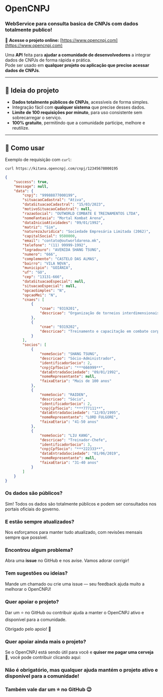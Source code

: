 # OpenCNPJ
### WebService para consulta basica de CNPJs com dados totalmente publico!

🔗 **Acesse o projeto online:** [https://www.opencnpj.com](https://www.opencnpj.com)

Uma **API** feita para **ajudar a comunidade de desenvolvedores** a integrar dados de CNPJs de forma rápida e prática.  
Pode ser usado em **qualquer projeto ou aplicação que precise acessar dados de CNPJs**.

---

## 🔹 Ideia do projeto

- **Dados totalmente públicos de CNPJs**, acessíveis de forma simples.
- Integração fácil com **qualquer sistema** que precise desses dados.
- **Limite de 100 requisições por minuto**, para uso consistente sem sobrecarregar o serviço.
- **100% gratuito**, permitindo que a comunidade participe, melhore e reutilize.

---

## 🔹 Como usar

Exemplo de requisição com `curl`:

```bash
curl https://kitana.opencnpj.com/cnpj/12345678000195
```

```json
{
    "success": true,
    "message": null,
    "data": {
        "cnpj": "99988877000199",
        "situacaoCadastral": "Ativa",
        "dataSituacaoCadastral": "15/03/2023",
        "motivoSituacaoCadastral": null,
        "razaoSocial": "OUTWORLD COMBATE E TREINAMENTOS LTDA",
        "nomeFantasia": "Mortal Kombat Arena",
        "dataInicioAtividades": "09/01/1992",
        "matriz": "Sim",
        "naturezaJuridica": "Sociedade Empresária Limitada (2062)",
        "capitalSocial": 9500000,
        "email": "contato@outworldarena.mk",
        "telefone": "(11) 99999-1992",
        "logradouro": "AVENIDA SHANG TSUNG",
        "numero": "666",
        "complemento": "CASTELO DAS ALMAS",
        "bairro": "VILA NOVA",
        "municipio": "GOIÂNIA",
        "uf": "GO",
        "cep": "13131-666",
        "dataSituacaoEspecial": null,
        "situacaoEspecial": null,
        "opcaoSimples": "N",
        "opcaoMei": "N",
        "cnaes": [
            {
                "cnae": "9319201",
                "descricao": "Organização de torneios interdimensionais de artes marciais"
            },
            {
                "cnae": "9319202",
                "descricao": "Treinamento e capacitação em combate corpo a corpo"
            }
        ],
        "socios": [
            {
                "nomeSocio": "SHANG TSUNG",
                "descricao": "Sócio-Administrador",
                "identificadorSocio": 2,
                "cnpjCpfSocio": "***666999**",
                "dataEntradaSociedade": "09/01/1992",
                "nomeRepresentante": null,
                "faixaEtaria": "Mais de 100 anos"
            },
            {
                "nomeSocio": "RAIDEN",
                "descricao": "Sócio",
                "identificadorSocio": 2,
                "cnpjCpfSocio": "***777111**",
                "dataEntradaSociedade": "12/03/1995",
                "nomeRepresentante": "LORD FULGORE",
                "faixaEtaria": "41-50 anos"
            },
            {
                "nomeSocio": "LIU KANG",
                "descricao": "Treinador-Chefe",
                "identificadorSocio": 3,
                "cnpjCpfSocio": "***222333**",
                "dataEntradaSociedade": "01/06/2019",
                "nomeRepresentante": null,
                "faixaEtaria": "31-40 anos"
            }
        ]
    }
}
```

### Os dados são públicos?

Sim! Todos os dados são totalmente públicos e podem ser consultados nos portais oficiais do governo.

### E estão sempre atualizados?

Nos esforçamos para manter tudo atualizado, com revisões mensais sempre que possível.

### Encontrou algum problema?

Abra uma **issue** no GitHub e nos avise. Vamos adorar corrigir!

### Tem sugestões ou ideias?

Mande um chamado ou crie uma issue — seu feedback ajuda muito a melhorar o OpenCNPJ!

### Quer apoiar o projeto?

Dar um ⭐ no GitHub ou contribuir ajuda a manter o OpenCNPJ ativo e disponível para a comunidade.

Obrigado pelo apoio! 🙌

### Quer apoiar ainda mais o projeto?

Se o OpenCNPJ está sendo útil para você e **quiser me pagar uma cerveja 🍺**, você pode contribuir clicando aqui:

### Não é obrigatório, mas qualquer ajuda mantém o projeto ativo e disponível para a comunidade!  
### Também vale dar um ⭐ no GitHub 😉